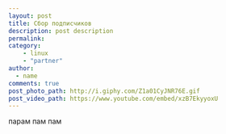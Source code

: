 ```yaml
---
layout: post
title: Сбор подписчиков
description: post description
permalink:
category: 
    - linux
    - "partner"
author:
  - name
comments: true
post_photo_path: http://i.giphy.com/Z1a01CyJNR76E.gif
post_video_path: https://www.youtube.com/embed/xzB7EkyyoxU
---
```



парам пам пам
